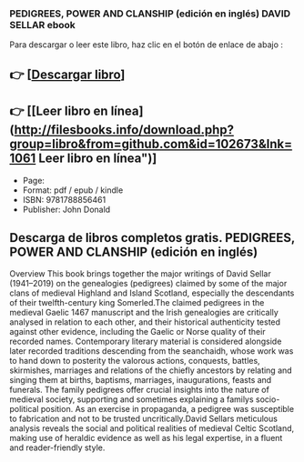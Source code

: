 ### PEDIGREES, POWER AND CLANSHIP  (edición en inglés) DAVID SELLAR ebook

Para descargar o leer este libro, haz clic en el botón de enlace de abajo :

## 👉  [**[Descargar libro](http://filesbooks.info/download.php?group=libro&from=github.com&id=102673&lnk=1061 "Descargar libro")**]

## 👉  [**[Leer libro en línea](http://filesbooks.info/download.php?group=libro&from=github.com&id=102673&lnk=1061 Leer libro en línea")**]




* Page: 
* Format: pdf / epub / kindle
* ISBN: 9781788856461
* Publisher: John Donald

## Descarga de libros completos gratis. PEDIGREES, POWER AND CLANSHIP  (edición en inglés)

Overview
This book brings together the major writings of David Sellar (1941–2019) on the genealogies (pedigrees) claimed by some of the major clans of medieval Highland and Island Scotland, especially the descendants of their twelfth-century king Somerled.The claimed pedigrees in the medieval Gaelic 1467 manuscript and the Irish genealogies are critically analysed in relation to each other, and their historical authenticity tested against other evidence, including the Gaelic or Norse quality of their recorded names. Contemporary literary material is considered alongside later recorded traditions descending from the seanchaidh, whose work was to hand down to posterity the valorous actions, conquests, battles, skirmishes, marriages and relations of the chiefly ancestors by relating and singing them at births, baptisms, marriages, inaugurations, feasts and funerals. The family pedigrees offer crucial insights into the nature of medieval society, supporting and sometimes explaining a familys socio-political position. As an exercise in propaganda, a pedigree was susceptible to fabrication and not to be trusted uncritically.David Sellars meticulous analysis reveals the social and political realities of medieval Celtic Scotland, making use of heraldic evidence as well as his legal expertise, in a fluent and reader-friendly style.



